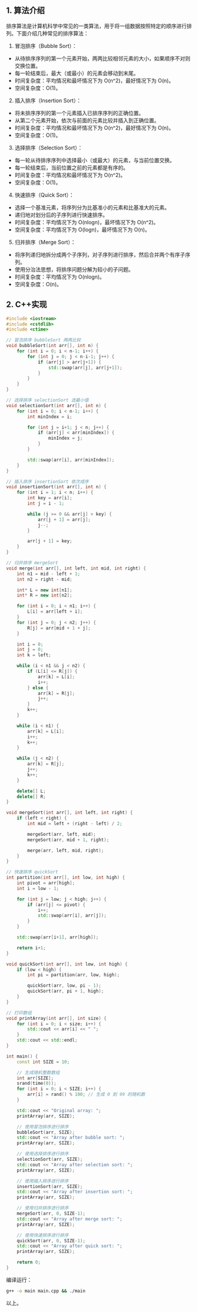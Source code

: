 ﻿## 1. 算法介绍
排序算法是计算机科学中常见的一类算法，用于将一组数据按照特定的顺序进行排列。下面介绍几种常见的排序算法：

1. 冒泡排序（Bubble Sort）：

- 从待排序序列的第一个元素开始，两两比较相邻元素的大小，如果顺序不对则交换位置。
- 每一轮结束后，最大（或最小）的元素会移动到末尾。
- 时间复杂度：平均情况和最坏情况下为 O(n^2)，最好情况下为 O(n)。
- 空间复杂度：O(1)。
2. 插入排序（Insertion Sort）：

- 将未排序序列的第一个元素插入已排序序列的正确位置。
- 从第二个元素开始，依次与前面的元素比较并插入到正确位置。
- 时间复杂度：平均情况和最坏情况下为 O(n^2)，最好情况下为 O(n)。
- 空间复杂度：O(1)。
3. 选择排序（Selection Sort）：

- 每一轮从待排序序列中选择最小（或最大）的元素，与当前位置交换。
- 每一轮结束后，当前位置之前的元素都是有序的。
- 时间复杂度：平均情况和最坏情况下为 O(n^2)。
- 空间复杂度：O(1)。
4. 快速排序（Quick Sort）：

- 选择一个基准元素，将序列分为比基准小的元素和比基准大的元素。
- 递归地对划分后的子序列进行快速排序。
- 时间复杂度：平均情况下为 O(nlogn)，最坏情况下为 O(n^2)。
- 空间复杂度：平均情况下为 O(logn)，最坏情况下为 O(n)。
5. 归并排序（Merge Sort）：

- 将序列递归地拆分成两个子序列，对子序列进行排序，然后合并两个有序子序列。
- 使用分治法思想，将排序问题分解为较小的子问题。
- 时间复杂度：平均情况下为 O(nlogn)。
- 空间复杂度：O(n)。

## 2. C++实现

```cpp
#include <iostream>
#include <cstdlib>
#include <ctime>

// 冒泡排序 bubbleSort 两两比较
void bubbleSort(int arr[], int n) {
    for (int i = 0; i < n-1; i++) {
        for (int j = 0; j < n-i-1; j++) {
            if (arr[j] > arr[j+1]) {
                std::swap(arr[j], arr[j+1]);
            }
        }
    }
}

// 选择排序 selectionSort 选最小值
void selectionSort(int arr[], int n) {
    for (int i = 0; i < n-1; i++) {
        int minIndex = i;

        for (int j = i+1; j < n; j++) {
            if (arr[j] < arr[minIndex]) {
                minIndex = j;
            }
        }

        std::swap(arr[i], arr[minIndex]);
    }
}

// 插入排序 insertionSort 依次成序
void insertionSort(int arr[], int n) {
    for (int i = 1; i < n; i++) {
        int key = arr[i];
        int j = i - 1;

        while (j >= 0 && arr[j] > key) {
            arr[j + 1] = arr[j];
            j--;
        }

        arr[j + 1] = key;
    }
}

// 归并排序 mergeSort
void merge(int arr[], int left, int mid, int right) {
    int n1 = mid - left + 1;
    int n2 = right - mid;

    int* L = new int[n1];
    int* R = new int[n2];

    for (int i = 0; i < n1; i++) {
        L[i] = arr[left + i];
    }
    for (int j = 0; j < n2; j++) {
        R[j] = arr[mid + 1 + j];
    }

    int i = 0;
    int j = 0;
    int k = left;

    while (i < n1 && j < n2) {
        if (L[i] <= R[j]) {
            arr[k] = L[i];
            i++;
        } else {
            arr[k] = R[j];
            j++;
        }
        k++;
    }

    while (i < n1) {
        arr[k] = L[i];
        i++;
        k++;
    }

    while (j < n2) {
        arr[k] = R[j];
        j++;
        k++;
    }

    delete[] L;
    delete[] R;
}

void mergeSort(int arr[], int left, int right) {
    if (left < right) {
        int mid = left + (right - left) / 2;

        mergeSort(arr, left, mid);
        mergeSort(arr, mid + 1, right);

        merge(arr, left, mid, right);
    }
}

// 快速排序 quickSort
int partition(int arr[], int low, int high) {
    int pivot = arr[high];
    int i = low - 1;

    for (int j = low; j < high; j++) {
        if (arr[j] <= pivot) {
            i++;
            std::swap(arr[i], arr[j]);
        }
    }

    std::swap(arr[i+1], arr[high]);

    return i+1;
}

void quickSort(int arr[], int low, int high) {
    if (low < high) {
        int pi = partition(arr, low, high);

        quickSort(arr, low, pi - 1);
        quickSort(arr, pi + 1, high);
    }
}

// 打印数组
void printArray(int arr[], int size) {
    for (int i = 0; i < size; i++) {
        std::cout << arr[i] << " ";
    }
    std::cout << std::endl;
}

int main() {
    const int SIZE = 10;

    // 生成随机整数数组
    int arr[SIZE];
    srand(time(0));
    for (int i = 0; i < SIZE; i++) {
        arr[i] = rand() % 100; // 生成 0 到 99 的随机数
    }

    std::cout << "Original array: ";
    printArray(arr, SIZE);

    // 使用冒泡排序进行排序
    bubbleSort(arr, SIZE);
    std::cout << "Array after bubble sort: ";
    printArray(arr, SIZE);

    // 使用选择排序进行排序
    selectionSort(arr, SIZE);
    std::cout << "Array after selection sort: ";
    printArray(arr, SIZE);

    // 使用插入排序进行排序
    insertionSort(arr, SIZE);
    std::cout << "Array after insertion sort: ";
    printArray(arr, SIZE);

    // 使用归并排序进行排序
    mergeSort(arr, 0, SIZE-1);
    std::cout << "Array after merge sort: ";
    printArray(arr, SIZE);

    // 使用快速排序进行排序
    quickSort(arr, 0, SIZE-1);
    std::cout << "Array after quick sort: ";
    printArray(arr, SIZE);

    return 0;
}
```
编译运行：

```bash
g++ -o main main.cpp && ./main
```

以上。
